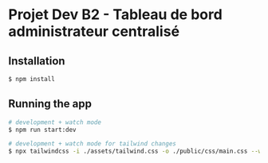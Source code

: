 # Projet Dev B2 - Tableau de bord administrateur centralisé

## Installation

```bash
$ npm install
```

## Running the app

```bash
# development + watch mode
$ npm run start:dev

# development + watch mode for tailwind changes
$ npx tailwindcss -i ./assets/tailwind.css -o ./public/css/main.css --watch
```
